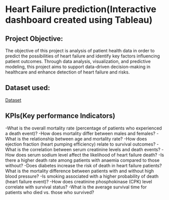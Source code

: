 # Heart Failure prediction(Interactive dashboard created using Tableau)
## Project Objective:
The objective of this project is analysis of patient health data in order to predict the possibilities of heart failure and identify key factors influencing patient outcomes. Through data analysis, visualization, and predictive modeling, this project aims to support data-driven decision-making in healthcare and enhance detection of heart failure and risks.

## Dataset used:
<a href="https://www.kaggle.com/datasets/andrewmvd/heart-failure-clinical-data" target="_blank">Dataset</a>

## KPIs(Key performance Indicators)
-What is the overall mortality rate (percentage of patients who experienced a death event)?
-How does mortality differ between males and females?
-What is the relationship between age and mortality rate?
-How does ejection fraction (heart pumping efficiency) relate to survival outcomes?
-What is the correlation between serum creatinine levels and death events?
-How does serum sodium level affect the likelihood of heart failure death?
-Is there a higher death rate among patients with anaemia compared to those without?
-Does diabetes increase the risk of death in heart failure patients?
What is the mortality difference between patients with and without high blood pressure?
-Is smoking associated with a higher probability of death (heart failure event)?
-How does creatinine phosphokinase (CPK) level correlate with survival status?
-What is the average survival time for patients who died vs. those who survived?

